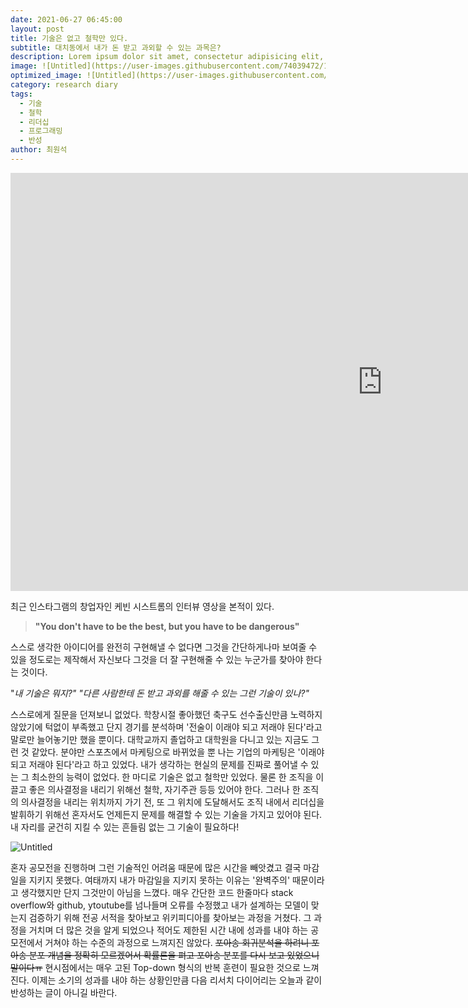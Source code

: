 ```yaml
---
date: 2021-06-27 06:45:00
layout: post
title: 기술은 없고 철학만 있다.
subtitle: 대치동에서 내가 돈 받고 과외할 수 있는 과목은?
description: Lorem ipsum dolor sit amet, consectetur adipisicing elit, sed do eiusmod tempor incididunt ut labore et dolore magna aliqua.
image: ![Untitled](https://user-images.githubusercontent.com/74039472/123526324-12d0f780-d712-11eb-887a-43a02989503f.png)
optimized_image: ![Untitled](https://user-images.githubusercontent.com/74039472/123526332-195f6f00-d712-11eb-929c-9dac57a528d0.png)
category: research diary
tags:
  - 기술
  - 철학
  - 리더십
  - 프로그래밍
  - 반성
author: 최원석
---
```


<iframe width="1190" height="669" src="https://www.youtube.com/embed/vBNl_PvylqU" title="YouTube video player" frameborder="0" allow="accelerometer; autoplay; clipboard-write; encrypted-media; gyroscope; picture-in-picture" allowfullscreen></iframe>


최근 인스타그램의 창업자인 케빈 시스트롬의 인터뷰 영상을 본적이 있다. 

> **"You don't have to be the best, but you have to be dangerous"** 


스스로 생각한 아이디어를 완전히 구현해낼 수 없다면 그것을 간단하게나마 보여줄 수 있을 정도로는 제작해서 자신보다 그것을 더 잘 구현해줄 수 있는 누군가를 찾아야 한다는 것이다. 


"*내 기술은 뭐지?" "다른 사람한테 돈 받고 과외를 해줄 수 있는 그런 기술이 있나?"*


스스로에게 질문을 던져보니 없었다. 학창시절 좋아했던 축구도 선수출신만큼 노력하지 않았기에 턱없이 부족했고 단지 경기를 분석하며 '전술이 이래야 되고 저래야 된다'라고 말로만 늘어놓기만 했을 뿐이다. 
대학교까지 졸업하고 대학원을 다니고 있는 지금도 그런 것 같았다. 분야만 스포츠에서 마케팅으로 바뀌었을 뿐 나는 기업의 마케팅은 '이래야 되고 저래야 된다'라고 하고 있었다. 내가 생각하는 현실의 문제를 진짜로 풀어낼 수 있는 그 최소한의 능력이 없었다. 한 마디로 기술은 없고 철학만 있었다. 물론 한 조직을 이끌고 좋은 의사결정을 내리기 위해선 철학, 자기주관 등등 있어야 한다. 그러나 한 조직의 의사결정을 내리는 위치까지 가기 전, 또 그 위치에 도달해서도 조직 내에서 리더십을 발휘하기 위해선 혼자서도 언제든지 문제를 해결할 수 있는 기술을 가지고 있어야 된다. 내 자리를 굳건히 지킬 수 있는 흔들림 없는 그 기술이 필요하다!

![Untitled](https://user-images.githubusercontent.com/74039472/123526460-07320080-d713-11eb-851d-2701cd84961d.png)


혼자 공모전을 진행하며 그런 기술적인 어려움 때문에 많은 시간을 빼앗겼고 결국 마감일을 지키지 못했다. 여태까지 내가 마감일을 지키지 못하는 이유는 '완벽주의' 때문이라고 생각했지만 단지 그것만이 아님을 느꼈다. 매우 간단한 코드 한줄마다 stack overflow와 github, ytoutube를 넘나들며 오류를 수정했고 내가 설계하는 모델이 맞는지 검증하기 위해 전공 서적을 찾아보고 위키피디아를 찾아보는 과정을 거쳤다. 그 과정을 거치며 더 많은 것을 알게 되었으나 적어도 제한된 시간 내에 성과를 내야 하는 공모전에서 거쳐야 하는 수준의 과정으로 느껴지진 않았다. ~~포아송 회귀분석을 하려니 포아송 분포 개념을 정확히 모르겠어서 확률론을 펴고 포아송 분포를 다시 보고 있었으니 말이다ㅠ~~ 현시점에서는 매우 고된 Top-down 형식의 반복 훈련이 필요한 것으로 느껴진다. 이제는 소기의 성과를 내야 하는 상황인만큼 다음 리서치 다이어리는 오늘과 같이 반성하는 글이 아니길 바란다. 
